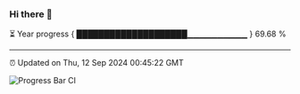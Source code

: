 ### Hi there 👋

⏳ Year progress { ████████████████████▁▁▁▁▁▁▁▁▁▁ } 69.68 %

---

⏰ Updated on Thu, 12 Sep 2024 00:45:22 GMT

![Progress Bar CI](https://github.com/Shyam-Makwana/GitHub-Actions-Demo/workflows/Progress%20Bar%20CI/badge.svg)
